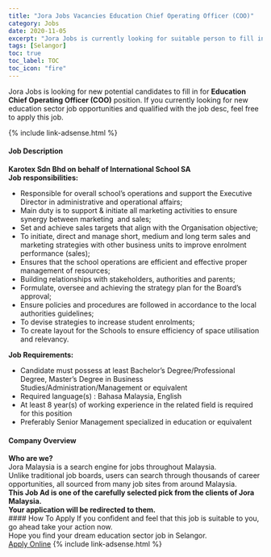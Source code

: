 ```yaml
---
title: "Jora Jobs Vacancies Education Chief Operating Officer (COO)" 
category: Jobs 
date: 2020-11-05 
excerpt: "Jora Jobs is currently looking for suitable person to fill in the Education Chief Operating Officer (COO) which positioned at Selangor" 
tags: [Selangor] 
toc: true 
toc_label: TOC 
toc_icon: "fire" 
--- 
```


<p>Jora Jobs is looking for new potential candidates to fill in for <b>Education Chief Operating Officer (COO)</b> position. If you currently looking for new education sector job opportunities and qualified with the job desc, feel free to apply this job.
</p>{% include link-adsense.html %} 
 <div><div><div><h4>Job Description</h4></div></div><div><div><span><div><div><strong>Karotex Sdn Bhd on behalf of International School SA</strong></div><div><strong>Job responsibilities:</strong></div><ul><li>Responsible for overall school&#8217;s operations and support the Executive Director in administrative and operational affairs;</li><li>Main duty is to support &amp; initiate all marketing activities to ensure synergy between marketing&#160; and sales;</li><li>Set and achieve sales targets that align with the Organisation objective;</li><li>To initiate, direct and manage short, medium and long term sales and marketing strategies with other business units to improve enrolment performance (sales);</li><li>Ensures that the school operations are efficient and effective proper management of resources;</li><li>Building relationships with stakeholders, authorities and parents;</li><li>Formulate, oversee and achieving the strategy plan for the Board&#8217;s approval;</li><li>Ensure policies and procedures are followed in accordance to the local authorities guidelines;</li><li>To devise strategies to increase student enrolments;</li><li>To create layout for the Schools to ensure efficiency of space utilisation and relevancy.</li></ul><div><strong>Job Requirements:</strong></div><ul><li>Candidate must possess at least Bachelor&#8217;s Degree/Professional Degree, Master&#8217;s Degree in Business Studies/Administration/Management or equivalent</li><li>Required language(s) : Bahasa Malaysia, English</li><li>At least 8 year(s) of working experience in the related field is required for this position</li><li>Preferably Senior Management specialized in education or equivalent</li></ul></div></span></div></div></div> 
<div><div><div><h4>Company Overview</h4></div></div><div><div><span><div><div>
<strong>Who are we?</strong></div>
<div>
	Jora Malaysia is a search engine for jobs throughout Malaysia.<br>
	Unlike traditional job boards, users can search through thousands of career opportunities, all sourced from many job sites from around Malaysia.&#160;</div>
<div>
<div>
<strong>This Job Ad is one of the carefully selected pick from the clients of Jora Malaysia.</strong></div>
<div>
<strong>Your application will be redirected to them.</strong></div>
</div></div></span></div></div></div> 
#### How To Apply 
If you confident and feel that this job is suitable to you, go ahead take your action now. <br/> 
Hope you find your dream education sector job in Selangor. <br/> 
<a href="https://www.jobstreet.com.my/en/job/education-chief-operating-officer-coo-4418189?jobId=jobstreet-my-job-4418189&sectionRank=1&token=0~825f6d23-158a-4988-a0d5-91d95ab3d672&fr=SRP%20View%20In%20New%20Ta" class="btn btn--info" target="_blank" rel="nofollow noopenner">Apply Online</a> 
{% include link-adsense.html %} 